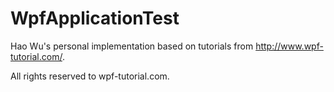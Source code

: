 # WpfApplicationTest

Hao Wu's personal implementation based on tutorials from http://www.wpf-tutorial.com/.

All rights reserved to wpf-tutorial.com.
